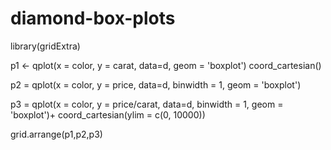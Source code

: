 # diamond-box-plots

library(gridExtra)

p1 <- qplot(x = color, y = carat, data=d, geom = 'boxplot')
  coord_cartesian()

p2 = qplot(x = color, y = price, data=d, binwidth = 1, geom = 'boxplot')
  
p3 = qplot(x = color, y = price/carat, data=d, binwidth = 1, geom = 'boxplot')+
  coord_cartesian(ylim = c(0, 10000))


grid.arrange(p1,p2,p3)
      
